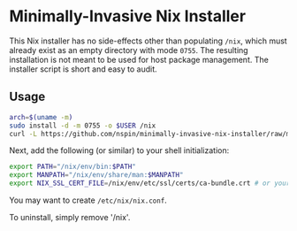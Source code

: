 # Minimally-Invasive Nix Installer

This Nix installer has no side-effects other than populating `/nix`, which must already exist as an empty directory with mode `0755`. The resulting installation is not meant to be used for host package management. The installer script is short and easy to audit.

## Usage

```sh
arch=$(uname -m)
sudo install -d -m 0755 -o $USER /nix
curl -L https://github.com/nspin/minimally-invasive-nix-installer/raw/master/dist/install-$arch-linux.sh | bash
```

Next, add the following (or similar) to your shell initialization:

```sh
export PATH="/nix/env/bin:$PATH"
export MANPATH="/nix/env/share/man:$MANPATH"
export NIX_SSL_CERT_FILE=/nix/env/etc/ssl/certs/ca-bundle.crt # or your favorite cert bundle
```

You may want to create `/etc/nix/nix.conf`.

To uninstall, simply remove '/nix'.
